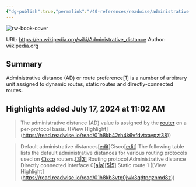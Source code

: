 ```yaml
---
{"dg-publish":true,"permalink":"/40-references/readwise/administrative-distance/","tags":["rw/articles"]}
---
```


![rw-book-cover](https://readwise-assets.s3.amazonaws.com/static/images/article0.00998d930354.png)
  
URL: https://en.wikipedia.org/wiki/Administrative_distance
Author: wikipedia.org

## Summary

Administrative distance (AD) or route preference[1] is a number of arbitrary unit assigned to dynamic routes, static routes and directly-connected routes.

## Highlights added July 17, 2024 at 11:02 AM
>The administrative distance (AD) value is assigned by the [router](https://en.wikipedia.org/wiki/Router_(computing)) on a per-protocol basis. ([View Highlight] (https://read.readwise.io/read/01h8kb42rh4k6vfdvtxaypzt38))


>Default administrative distances[[edit](https://en.wikipedia.org/w/index.php?title=Administrative_distance&action=edit&section=2)]Cisco[[edit](https://en.wikipedia.org/w/index.php?title=Administrative_distance&action=edit&section=3)]
>The following table lists the default administrative distances for various routing protocols used on [Cisco](https://en.wikipedia.org/wiki/Cisco_Systems) routers.[[3\|3]](https://en.wikipedia.org/wiki/Administrative_distance#cite_note-cisco-3)
>Routing protocol
>Administrative distance
>Directly connected interface
>0[[a\|a]](https://en.wikipedia.org/wiki/Administrative_distance#cite_note-5)[[5\|5]](https://en.wikipedia.org/wiki/Administrative_distance#cite_note-Cisco_AD-6)
>Static route
>1 ([View Highlight] (https://read.readwise.io/read/01h8kb3vtp0jwk3qdtpqznmd8z))


